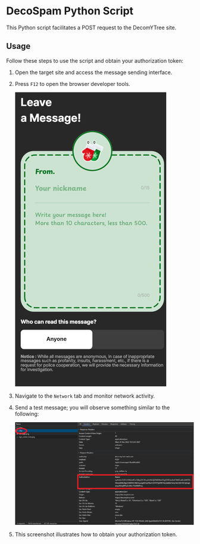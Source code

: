 # DecoSpam Python Script

This Python script facilitates a POST request to the DecomYTree site.

## Usage

Follow these steps to use the script and obtain your authorization token:

1. Open the target site and access the message sending interface.
2. Press `F12` to open the browser developer tools.
   
   ![Step 2](screenshot.png)

3. Navigate to the `Network` tab and monitor network activity.
4. Send a test message; you will observe something similar to the following:

   ![Step 4](screenshot2.png)

5. This screenshot illustrates how to obtain your authorization token.
   
  
